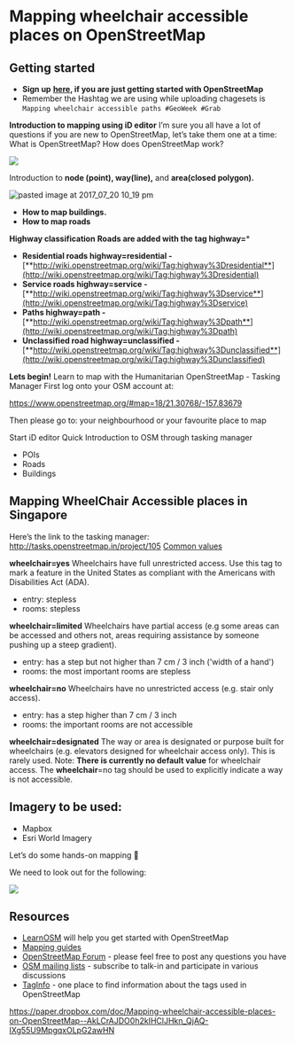 # Mapping wheelchair accessible places on OpenStreetMap

## Getting started


- **Sign up** [**here**](https://www.openstreetmap.org/)**, if you are just getting started with OpenStreetMap**
- Remember the Hashtag we are using while uploading chagesets is
    `Mapping wheelchair accessible paths #GeoWeek #Grab` 

**Introduction to mapping using iD editor**
I’m sure you all have a lot of questions if you are new to OpenStreetMap, let’s take them one at a time:
What is OpenStreetMap? 
How does OpenStreetMap work?


![](https://paper-attachments.dropbox.com/s_65FB48862E4F84D39C73AEBC848B99AF709CDE48C2DF694AE5023F36FA5A967C_1567565785228_image.png)


Introduction to **node (point), way(line),** and **area(closed polygon).**

![pasted image at 2017_07_20 10_19 pm](https://lh3.googleusercontent.com/By6RPWBWU1crDzlKPFSwk05XzBCXe4HS1zkd2LX0XDxo3aFdrGRHxpNxPMFMJILIv1yWsSMhM_PGE-50NOp1epOymyLa3Tdice3HjcFH8zcHoBBB_dk78UbOcQA6s5hHIxYFp2F2)

- **How to map buildings.** 
- **How to map roads**


**Highway classification**
**Roads are added with the tag highway=***

- **Residential roads highway=residential -** [**http://wiki.openstreetmap.org/wiki/Tag:highway%3Dresidential**](http://wiki.openstreetmap.org/wiki/Tag:highway%3Dresidential)
- **Service roads highway=service -** [**http://wiki.openstreetmap.org/wiki/Tag:highway%3Dservice**](http://wiki.openstreetmap.org/wiki/Tag:highway%3Dservice)
- **Paths highway=path -** [**http://wiki.openstreetmap.org/wiki/Tag:highway%3Dpath**](http://wiki.openstreetmap.org/wiki/Tag:highway%3Dpath)
- **Unclassified road highway=unclassified -** [**http://wiki.openstreetmap.org/wiki/Tag:highway%3Dunclassified**](http://wiki.openstreetmap.org/wiki/Tag:highway%3Dunclassified)



**Lets begin!**
Learn to map with the Humanitarian OpenStreetMap - Tasking Manager
First log onto your OSM account at:

https://www.openstreetmap.org/#map=18/21.30768/-157.83679


Then please go to: your neighbourhood or your favourite place to map

Start iD editor
Quick Introduction to OSM through tasking manager

- POIs
- Roads
- Buildings


## Mapping WheelChair Accessible places in Singapore

Here’s the link to the tasking manager: http://tasks.openstreetmap.in/project/105
[Common values](https://wiki.openstreetmap.org/wiki/Key:wheelchair#Common_values)

**wheelchair=yes**
Wheelchairs have full unrestricted access. Use this tag to mark a feature in the United States as compliant with the Americans with Disabilities Act (ADA).

- entry: stepless
- rooms: stepless

**wheelchair=limited**
Wheelchairs have partial access (e.g some areas can be accessed and others not, areas requiring assistance by someone pushing up a steep gradient).

- entry: has a step but not higher than 7 cm / 3 inch ('width of a hand')
- rooms: the most important rooms are stepless

**wheelchair=no**
Wheelchairs have no unrestricted access (e.g. stair only access).

- entry: has a step higher than 7 cm / 3 inch
- rooms: the important rooms are not accessible

**wheelchair=designated**
The way or area is designated or purpose built for wheelchairs (e.g. elevators designed for wheelchair access only). This is rarely used.
Note: **There is currently no default value** for wheelchair access. The **wheelchair**=no tag should be used to explicitly indicate a way is not accessible.


## Imagery to be used:
- Mapbox 
- Esri World Imagery

Let’s do some hands-on mapping 🙂 

We need to look out for the following:


![](https://paper-attachments.dropbox.com/s_65FB48862E4F84D39C73AEBC848B99AF709CDE48C2DF694AE5023F36FA5A967C_1567573315245_image.png)

## Resources
- [LearnOSM](http://learnosm.org/en/) will help you get started with OpenStreetMap
- [Mapping guides](https://www.mapbox.com/mapping/)
- [OpenStreetMap Forum](https://forum.openstreetmap.org/) - please feel free to post any questions you have
- [OSM mailing lists](https://wiki.openstreetmap.org/wiki/Mailing_lists) - subscribe to talk-in and participate in various discussions
- [TagInfo](https://taginfo.openstreetmap.org/) - one place to find information about the tags used in OpenStreetMap

https://paper.dropbox.com/doc/Mapping-wheelchair-accessible-places-on-OpenStreetMap--AkLCrAJDO0h2kIHClJHkn_QjAQ-IXg55U9MpgqxOLpG2awHN
